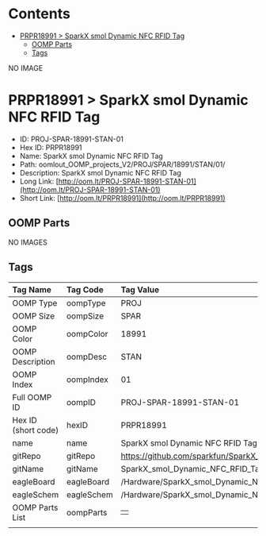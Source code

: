 



Contents
========

* [PRPR18991 > SparkX smol Dynamic NFC RFID Tag](#prpr18991--sparkx-smol-dynamic-nfc-rfid-tag)
	* [OOMP Parts](#oomp-parts)
	* [Tags](#tags)
  
NO IMAGE  
# PRPR18991 > SparkX smol Dynamic NFC RFID Tag

- ID: PROJ-SPAR-18991-STAN-01
- Hex ID: PRPR18991
- Name: SparkX smol Dynamic NFC RFID Tag
- Path: oomlout_OOMP_projects_V2/PROJ/SPAR/18991/STAN/01/
- Description: SparkX smol Dynamic NFC RFID Tag
- Long Link: [http://oom.lt/PROJ-SPAR-18991-STAN-01](http://oom.lt/PROJ-SPAR-18991-STAN-01)
- Short Link: [http://oom.lt/PRPR18991](http://oom.lt/PRPR18991)

## OOMP Parts
  
NO IMAGES  
## Tags
  

|Tag Name|Tag Code|Tag Value|
| :--- | :--- | :--- |
|OOMP Type|oompType|PROJ|
|OOMP Size|oompSize|SPAR|
|OOMP Color|oompColor|18991|
|OOMP Description|oompDesc|STAN|
|OOMP Index|oompIndex|01|
|Full OOMP ID|oompID|PROJ-SPAR-18991-STAN-01|
|Hex ID (short code)|hexID|PRPR18991|
|name|name|SparkX smol Dynamic NFC RFID Tag|
|gitRepo|gitRepo|https://github.com/sparkfun/SparkX_smol_Dynamic_NFC_RFID_Tag|
|gitName|gitName|SparkX_smol_Dynamic_NFC_RFID_Tag|
|eagleBoard|eagleBoard|/Hardware/SparkX_smol_Dynamic_NFC_RFID_Tag.brd|
|eagleSchem|eagleSchem|/Hardware/SparkX_smol_Dynamic_NFC_RFID_Tag.sch|
|OOMP Parts List|oompParts|<table><tr><td></td></tr></table>|
||||
